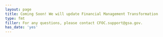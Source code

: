 ```yaml
---
layout: page
title: Coming Soon! We will update Financial Management Transformation's latest news here. Stay tuned for the latest updates!
type: fmt
filler: For any questions, please contact CFOC.support@gsa.gov.
has_date: 'yes'
---
```

